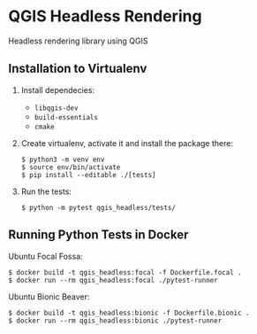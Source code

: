 # QGIS Headless Rendering

Headless rendering library using QGIS

## Installation to Virtualenv

1. Install dependecies: 
   * `libqgis-dev`
   * `build-essentials`
   * `cmake`

2. Create virtualenv, activate it and install the package there:

    ```
    $ python3 -m venv env
    $ source env/bin/activate
    $ pip install --editable ./[tests]
    ```

3. Run the tests:

    ```
    $ python -m pytest qgis_headless/tests/
    ```


## Running Python Tests in Docker

Ubuntu Focal Fossa:

    $ docker build -t qgis_headless:focal -f Dockerfile.focal .
    $ docker run --rm qgis_headless:focal ./pytest-runner

Ubuntu Bionic Beaver:

    $ docker build -t qgis_headless:bionic -f Dockerfile.bionic .
    $ docker run --rm qgis_headless:bionic ./pytest-runner

